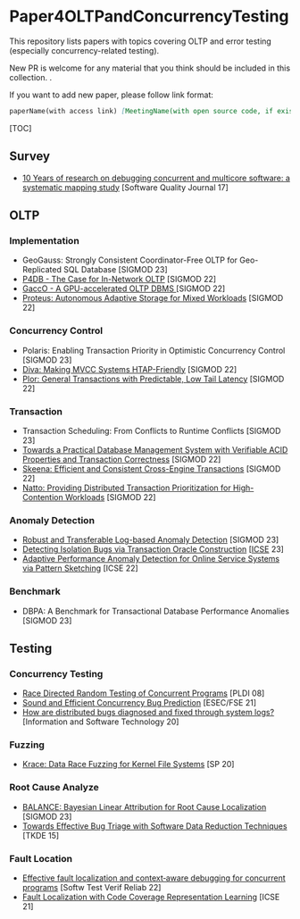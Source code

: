 # Paper4OLTPandConcurrencyTesting

This repository lists papers with topics covering OLTP and error testing (especially concurrency-related testing).

New PR is welcome for any material that you think should be included in this collection.  .

If you want to add new paper, please follow link format: 

```markdown
paperName(with access link) [MeetingName(with open source code, if exists) Year]
```

[TOC]

## Survey

- [10 Years of research on debugging concurrent and multicore software: a systematic mapping study](http://link.springer.com/10.1007/s11219-015-9301-7) [Software Quality Journal 17]

## OLTP

### Implementation

- GeoGauss: Strongly Consistent Coordinator-Free OLTP for Geo-Replicated SQL Database  [SIGMOD 23]
- [P4DB - The Case for In-Network OLTP]( https://doi.org/10.1145/3514221.3517825 ) [SIGMOD 22]
- [GaccO - A GPU-accelerated OLTP DBMS ]( https://doi.org/10.1145/3514221.3517876 )[SIGMOD 22]
- [Proteus: Autonomous Adaptive Storage for Mixed Workloads]( https://doi.org/10.1145/3514221.3517834 ) [SIGMOD 22]

### Concurrency Control

-  Polaris: Enabling Transaction Priority in Optimistic Concurrency Control [SIGMOD 23]
- [Diva: Making MVCC Systems HTAP-Friendly]( https://doi.org/10.1145/3514221.3526135 ) [SIGMOD 22]
- [Plor: General Transactions with Predictable, Low Tail Latency]( https://doi.org/10.1145/3514221.3517879 ) [SIGMOD 22]

### Transaction

-  Transaction Scheduling: From Conflicts to Runtime Conflicts [SIGMOD 23]
-  [Towards a Practical Database Management System with Verifiable ACID Properties and Transaction Correctness]( https://doi.org/10.1145/3514221.3517851 ) [SIGMOD 22]
-  [Skeena: Efficient and Consistent Cross-Engine Transactions]( https://doi.org/10.1145/3514221.3526171 ) [SIGMOD 22]
-  [Natto: Providing Distributed Transaction Prioritization for High-Contention Workloads]( https://doi.org/10.1145/3514221.3526161 ) [SIGMOD 22]

### Anomaly Detection

-  [Robust and Transferable Log-based Anomaly Detection](http://arxiv.org/abs/2102.11570)   [SIGMOD 23] 
- [Detecting Isolation Bugs via Transaction Oracle Construction]( https://doi.org/10.5281/zenodo.7645649 ) [[ICSE](https://github.com/criszy/Troc) 23]
- [Adaptive Performance Anomaly Detection for Online Service Systems via Pattern Sketching](http://arxiv.org/abs/2201.02944) [ICSE 22]

### Benchmark

-  DBPA: A Benchmark for Transactional Database Performance Anomalies  [SIGMOD 23]


## Testing

### Concurrency Testing

- [Race Directed Random Testing of Concurrent Programs]( https://dl.acm.org/doi/10.1145/1375581.1375584 ) [PLDI 08]
- [Sound and Efficient Concurrency Bug Prediction](  https://dl.acm.org/doi/10.1145/3468264.3468549 ) [ESEC/FSE 21]
- [How are distributed bugs diagnosed and fixed through system logs?](https://linkinghub.elsevier.com/retrieve/pii/S0950584919302496) [Information and Software Technology 20]

### Fuzzing

- [Krace: Data Race Fuzzing for Kernel File Systems](https://ieeexplore.ieee.org/document/9152693/) [SP 20]

### Root Cause Analyze

- [BALANCE: Bayesian Linear Attribution for Root Cause Localization](http://arxiv.org/abs/2301.13572) [SIGMOD 23]
- [Towards Effective Bug Triage with Software Data Reduction Techniques](https://ieeexplore.ieee.org/document/6815966/) [TKDE 15]

### Fault Location

- [Effective fault localization and context‐aware debugging for concurrent programs](https://onlinelibrary.wiley.com/doi/10.1002/stvr.1797) [Softw Test Verif Reliab 22]
- [Fault Localization with Code Coverage Representation Learning](https://dl.acm.org/doi/10.1109/ICSE43902.2021.00067) [ICSE 21]